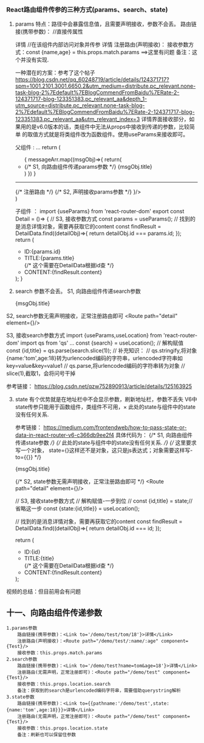 ### React路由组件传参的三种方式(params、search、state)

1. params
    特点：路径中会暴露信息值，且需要声明接收，参数不会丢。
    路由链接(携带参数)：
    //直接传属性
    <Link to={'/demo/test/tom/18'}>详情</Link>
    //在该组件内部访问对象并传参
    <Link to={`/demo/test/${obj.info1}/${obj.info2}`}>详情</Link>
    注册路由(声明接收)：
    <Route path="/demo/test/:name/:age" component={Test}/>
    接收参数方式：const {name,age} = this.props.match.params   ==>这里有问题
    备注：这个并没有实现.


    一种潜在的方案：参考了这个帖子
    https://blog.csdn.net/qq_60248719/article/details/124371717?spm=1001.2101.3001.6650.2&utm_medium=distribute.pc_relevant.none-task-blog-2%7Edefault%7EBlogCommendFromBaidu%7ERate-2-124371717-blog-123351383.pc_relevant_aa&depth_1-utm_source=distribute.pc_relevant.none-task-blog-2%7Edefault%7EBlogCommendFromBaidu%7ERate-2-124371717-blog-123351383.pc_relevant_aa&utm_relevant_index=3
    详情界面接收部分，如果用的是v6.0版本的话，类组件中无法从props中接收到传递的参数，比较简单 的取值方式就是将类组件改为函数组件。使用useParams来接收即可。

    父组件 <Message/> :
    ...
    return (
      <div>
        <ul>
          {
            messageArr.map((msgObj)=>{
              return(
                <li key={msgObj.id}>
                  {/* S1, 向路由组件传递params参数 */}
                  <Link to={`/home/message/detail/${msgObj.id}/${msgObj.title}`}>{msgObj.title}</Link>&nbsp;&nbsp;
                </li>
              )
            })
          }
        </ul>
        <hr />
        {/* 注册路由  */}
        {/* S2, 声明接收params参数 */}
        <Routes>
          <Route path="detail/:id/:title" element={<Detail/>}/>
        </Routes>
      </div>
    )


    子组件 <Detail/> ：
        import {useParams} from 'react-router-dom'
        export const Detail = ()=> {
            // S3, 接收参数方式
            const params = useParams();
            // 找到的是消息详情对象，需要再获取它的content
            const findResult = DetailData.find((detailObj)=>{
                return detailObj.id === params.id;
            });
            return (
                <ul>
                    <li>ID:{params.id}</li>
                    <li>TITLE:{params.title}</li>
                    {/* 这个需要在DetailData根据id查 */}
                    <li>CONTENT:{findResult.content}</li>
                </ul>
            );
        }

2. search
  参数不会丢。
  S1, 向路由组件传递search参数
    <Link to={`/home/message/detail/?id=${msgObj.id}&title=${msgObj.title}`}>{msgObj.title}</Link>&nbsp;&nbsp;

  S2, search参数无需声明接收，正常注册路由即可
    <Route path="detail" element={<Detail/>}/>
  
  S3, 接收search参数方式
    import {useParams,useLocation} from 'react-router-dom'
    import qs from 'qs'
    ...
    const {search} = useLocation();
    // 解构赋值
    const {id,title} = qs.parse(search.slice(1));
    // 补充知识：
    // qs.stringify,将对象{name:'tom',age:18}转为urlencoded编码的字符串，urlencoded字符串如key=value&key=value1
    // qs.parse,将urlencoded编码的字符串转为对象
    // slice(1),截取1，会将问号干掉

  参考链接：
    https://blog.csdn.net/qzw752890913/article/details/125163925


3. state
    有个优势就是在地址栏中不会显示参数，刷新地址栏，参数不丢失
    V6中state传参只能用于函数组件，类组件不可用，×
    此处的state与组件中的state没有任何关系.

    参考链接：
    https://medium.com/frontendweb/how-to-pass-state-or-data-in-react-router-v6-c366db9ee2f4
    具体代码为：
      {/* S1, 向路由组件传递state参数 */}
      {/* 此处的state与组件中的state没有任何关系. */}
      {/* 这里要求写一个对象， state={}这样还不是对象，这只是js表达式；对象需要这样写-to={{}} */}
      <Link to='/home/message/detail' state={{id:msgObj.id,title:msgObj.title}}>{msgObj.title}</Link>&nbsp;&nbsp;

      {/* S2, state参数无需声明接收，正常注册路由即可 */}
          <Route path="detail" element={<Detail/>}/>

      // S3, 接收state参数方式
      // 解构赋值-一步到位
      // const {id,title} = state;//省略这一步
      const {state:{id,title}} = useLocation();

      // 找到的是消息详情对象，需要再获取它的content
      const findResult = DetailData.find((detailObj)=>{
          return detailObj.id === id;
      });

      return (
          <ul>
              <li>ID:{id}</li>
              <li>TITLE:{title}</li>
              {/* 这个需要在DetailData根据id查 */}
              <li>CONTENT:{findResult.content}</li>
          </ul>
      );




视频的总结：但目前用会有问题
## 十一、向路由组件传递参数
	1.params参数
		路由链接(携带参数)：<Link to='/demo/test/tom/18'}>详情</Link>
		注册路由(声明接收)：<Route path="/demo/test/:name/:age" component={Test}/>
		接收参数：this.props.match.params
	2.search参数
		路由链接(携带参数)：<Link to='/demo/test?name=tom&age=18'}>详情</Link>
		注册路由(无需声明，正常注册即可)：<Route path="/demo/test" component={Test}/>
		接收参数：this.props.location.search
		备注：获取到的search是urlencoded编码字符串，需要借助querystring解析
	3.state参数
		路由链接(携带参数)：<Link to={{pathname:'/demo/test',state:{name:'tom',age:18}}}>详情</Link>
		注册路由(无需声明，正常注册即可)：<Route path="/demo/test" component={Test}/>
		接收参数：this.props.location.state
		备注：刷新也可以保留住参数
